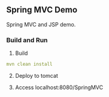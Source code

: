 ## Spring MVC Demo

Spring MVC and JSP demo.


### Build and Run
1. Build
```yaml
mvn clean install
```

2. Deploy to tomcat

3. Access localhost:8080/SpringMVC
